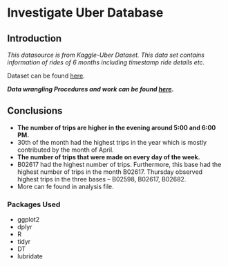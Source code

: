 # Investigate Uber Database

## Introduction

*This datasource is from Kaggle-Uber Dataset. This data set contains information of rides of 6 months including timestamp ride details etc.*

Dataset can be found [here](https://drive.google.com/file/d/1emopjfEkTt59jJoBH9L9bSdmlDC4AR87/view).


***Data wrangling Procedures and work can be found [here](https://github.com/ZippySphinx/Investigating-Datasets/blob/master/Exploratory%20Analysis/UberData/uber_analysis.r).***

## Conclusions

- **The number of trips are higher in the evening around 5:00 and 6:00 PM.**
-  30th of the month had the highest trips in the year which is mostly contributed by the month of April.
- **The number of trips that were made on every day of the week.**
- B02617 had the highest number of trips. Furthermore, this base had the highest number of trips in the month B02617. Thursday observed highest trips in the three bases – B02598, B02617, B02682.
- More can fe found in analysis file.

### Packages Used
- ggplot2
- dplyr
- R
- tidyr
- DT
- lubridate